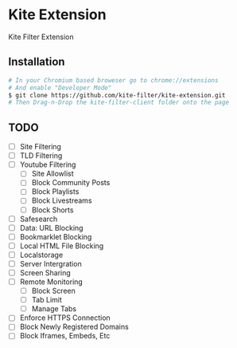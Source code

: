 # Kite Extension
Kite Filter Extension

## Installation
```bash
# In your Chromium based broweser go to chrome://extensions
# And enable "Developer Mode"
$ git clone https://github.com/kite-filter/kite-extension.git
# Then Drag-n-Drop the kite-filter-client folder onto the page
```

## TODO
- [ ] Site Filtering
- [ ] TLD Filtering
- [ ] Youtube Filtering
    - [ ] Site Allowlist
    - [ ] Block Community Posts
    - [ ] Block Playlists
    - [ ] Block Livestreams
    - [ ] Block Shorts
- [ ] Safesearch
- [ ] Data: URL Blocking
- [ ] Bookmarklet Blocking
- [ ] Local HTML File Blocking
- [ ] Localstorage
- [ ] Server Intergration
- [ ] Screen Sharing
- [ ] Remote Monitoring
    - [ ] Block Screen
    - [ ] Tab Limit
    - [ ] Manage Tabs
- [ ] Enforce HTTPS Connection
- [ ] Block Newly Registered Domains
- [ ] Block Iframes, Embeds, Etc